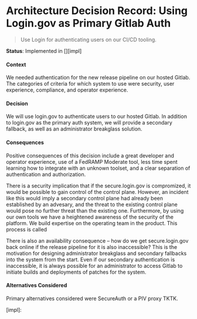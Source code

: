 # Architecture Decision Record: Using Login.gov as Primary Gitlab Auth

> Use Login for authenticating users on our CI/CD tooling.

__Status__: Implemented in [][impl]

#### Context

We needed authentication for the new release pipeline on our hosted Gitlab. The categories of criteria for which system to use were security, user experience, compliance, and operator experience.

#### Decision

We will use login.gov to authenticate users to our hosted Gitlab. In addition to login.gov as the primary auth system, we will provide a secondary fallback, as well as an administrator breakglass solution.

#### Consequences

Positive consequences of this decision include a great developer and operator experience, use of a FedRAMP Moderate tool, less time spent learning how to integrate with an unknown toolset, and a clear separation of authentication and authorization.

There is a security implication that if the secure.login.gov is compromized, it would be possible to gain control of the control plane. However, an incident like this would imply a secondary control plane had already been established by an advesary, and the threat to the existing control plane would pose no further threat than the existing one. Furthermore, by using our own tools we have a heightened awareness of the security of the platform. We build expertise on the operating team in the product. This process is called 

There is also an availability consequence – how do we get secure.login.gov back online if the release pipeline for it is also inaccessible? This is the motivation for designing administrator breakglass and secondary fallbacks into the system from the start. Even if our secondary authentication is inaccessible, it is always possible for an administrator to access Gitlab to initiate builds and deployments of patches for the system.

#### Alternatives Considered

Primary alternatives considered were SecureAuth or a PIV proxy TKTK.

[impl]: 